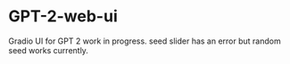 # GPT-2-web-ui
Gradio UI for GPT 2
work in progress. seed slider has an error but random seed works currently. 
